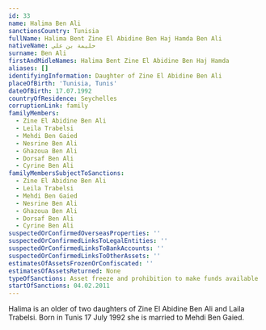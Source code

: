```yaml
---
id: 33
name: Halima Ben Ali
sanctionsCountry: Tunisia
fullName: Halima Bent Zine El Abidine Ben Haj Hamda Ben Ali
nativeName: حليمة بن علي
surname: Ben Ali
firstAndMidleNames: Halima Bent Zine El Abidine Ben Haj Hamda
aliases: []
identifyingInformation: Daughter of Zine El Abidine Ben Ali
placeOfBirth: 'Tunisia, Tunis'
dateOfBirth: 17.07.1992
countryOfResidence: Seychelles
corruptionLink: family
familyMembers:
  - Zine El Abidine Ben Ali
  - Leila Trabelsi
  - Mehdi Ben Gaied
  - Nesrine Ben Ali
  - Ghazoua Ben Ali
  - Dorsaf Ben Ali
  - Cyrine Ben Ali
familyMembersSubjectToSanctions:
  - Zine El Abidine Ben Ali
  - Leila Trabelsi
  - Mehdi Ben Gaied
  - Nesrine Ben Ali
  - Ghazoua Ben Ali
  - Dorsaf Ben Ali
  - Cyrine Ben Ali
suspectedOrConfirmedOverseasProperties: ''
suspectedOrConfirmedLinksToLegalEntities: ''
suspectedOrConfirmedLinksToBankAccounts: ''
suspectedOrConfirmedLinksToOtherAssets: ''
estimatesOfAssetsFrozenOrConfiscated: ''
estimatesOfAssetsReturned: None
typeOfSanctions: Asset freeze and prohibition to make funds available
startOfSanctions: 04.02.2011
---
```

Halima is an older of two daughters of Zine El Abidine Ben Ali and Laila 
Trabelsi. Born in Tunis 17 July 1992 she is married to Mehdi Ben Gaied.
